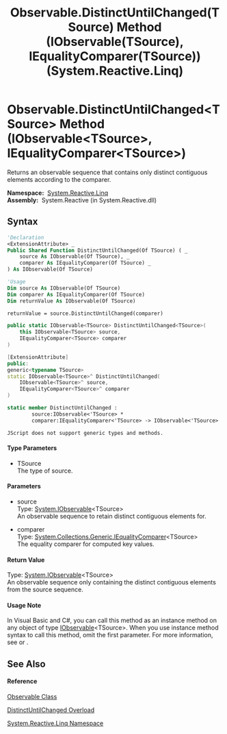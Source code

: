 ﻿---
title: Observable.DistinctUntilChanged(TSource) Method (IObservable(TSource), IEqualityComparer(TSource)) (System.Reactive.Linq)
TOCTitle: DistinctUntilChanged(TSource) Method (IObservable(TSource), IEqualityComparer(TSource))
ms:assetid: M:System.Reactive.Linq.Observable.DistinctUntilChanged``1(System.IObservable{``0},System.Collections.Generic.IEqualityComparer{``0})
ms:mtpsurl: https://msdn.microsoft.com/en-us/library/Hh229776(v=VS.103)
ms:contentKeyID: 36069448
ms.date: 06/28/2011
mtps_version: v=VS.103
dev_langs:
- vb
- csharp
- c++
- fsharp
- jscript
---

# Observable.DistinctUntilChanged\<TSource\> Method (IObservable\<TSource\>, IEqualityComparer\<TSource\>)

Returns an observable sequence that contains only distinct contiguous elements according to the comparer.

**Namespace:**  [System.Reactive.Linq](hh211929\(v=vs.103\).md)  
**Assembly:**  System.Reactive (in System.Reactive.dll)

## Syntax

``` vb
'Declaration
<ExtensionAttribute> _
Public Shared Function DistinctUntilChanged(Of TSource) ( _
    source As IObservable(Of TSource), _
    comparer As IEqualityComparer(Of TSource) _
) As IObservable(Of TSource)
```

``` vb
'Usage
Dim source As IObservable(Of TSource)
Dim comparer As IEqualityComparer(Of TSource)
Dim returnValue As IObservable(Of TSource)

returnValue = source.DistinctUntilChanged(comparer)
```

``` csharp
public static IObservable<TSource> DistinctUntilChanged<TSource>(
    this IObservable<TSource> source,
    IEqualityComparer<TSource> comparer
)
```

``` c++
[ExtensionAttribute]
public:
generic<typename TSource>
static IObservable<TSource>^ DistinctUntilChanged(
    IObservable<TSource>^ source, 
    IEqualityComparer<TSource>^ comparer
)
```

``` fsharp
static member DistinctUntilChanged : 
        source:IObservable<'TSource> * 
        comparer:IEqualityComparer<'TSource> -> IObservable<'TSource> 
```

``` jscript
JScript does not support generic types and methods.
```

#### Type Parameters

  - TSource  
    The type of source.

#### Parameters

  - source  
    Type: [System.IObservable](https://msdn.microsoft.com/en-us/library/Dd990377)\<TSource\>  
    An observable sequence to retain distinct contiguous elements for.  

<!-- end list -->

  - comparer  
    Type: [System.Collections.Generic.IEqualityComparer](https://msdn.microsoft.com/en-us/library/ms132151)\<TSource\>  
    The equality comparer for computed key values.  

#### Return Value

Type: [System.IObservable](https://msdn.microsoft.com/en-us/library/Dd990377)\<TSource\>  
An observable sequence only containing the distinct contiguous elements from the source sequence.  

#### Usage Note

In Visual Basic and C\#, you can call this method as an instance method on any object of type [IObservable](https://msdn.microsoft.com/en-us/library/Dd990377)\<TSource\>. When you use instance method syntax to call this method, omit the first parameter. For more information, see [](https://msdn.microsoft.com/en-us/library/Bb384936) or [](https://msdn.microsoft.com/en-us/library/Bb383977).

## See Also

#### Reference

[Observable Class](hh244252\(v=vs.103\).md)

[DistinctUntilChanged Overload](hh229045\(v=vs.103\).md)

[System.Reactive.Linq Namespace](hh211929\(v=vs.103\).md)

